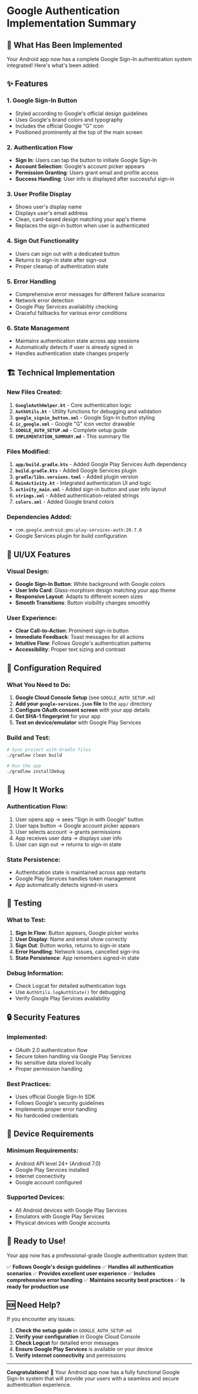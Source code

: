 # Google Authentication Implementation Summary

## 🎯 What Has Been Implemented

Your Android app now has a complete Google Sign-In authentication system integrated! Here's what's been added:

## ✨ Features

### 1. **Google Sign-In Button**
- Styled according to Google's official design guidelines
- Uses Google's brand colors and typography
- Includes the official Google "G" icon
- Positioned prominently at the top of the main screen

### 2. **Authentication Flow**
- **Sign In**: Users can tap the button to initiate Google Sign-In
- **Account Selection**: Google's account picker appears
- **Permission Granting**: Users grant email and profile access
- **Success Handling**: User info is displayed after successful sign-in

### 3. **User Profile Display**
- Shows user's display name
- Displays user's email address
- Clean, card-based design matching your app's theme
- Replaces the sign-in button when user is authenticated

### 4. **Sign Out Functionality**
- Users can sign out with a dedicated button
- Returns to sign-in state after sign-out
- Proper cleanup of authentication state

### 5. **Error Handling**
- Comprehensive error messages for different failure scenarios
- Network error detection
- Google Play Services availability checking
- Graceful fallbacks for various error conditions

### 6. **State Management**
- Maintains authentication state across app sessions
- Automatically detects if user is already signed in
- Handles authentication state changes properly

## 🏗️ Technical Implementation

### **New Files Created:**
1. **`GoogleAuthHelper.kt`** - Core authentication logic
2. **`AuthUtils.kt`** - Utility functions for debugging and validation
3. **`google_signin_button.xml`** - Google Sign-In button styling
4. **`ic_google.xml`** - Google "G" icon vector drawable
5. **`GOOGLE_AUTH_SETUP.md`** - Complete setup guide
6. **`IMPLEMENTATION_SUMMARY.md`** - This summary file

### **Files Modified:**
1. **`app/build.gradle.kts`** - Added Google Play Services Auth dependency
2. **`build.gradle.kts`** - Added Google Services plugin
3. **`gradle/libs.versions.toml`** - Added plugin version
4. **`MainActivity.kt`** - Integrated authentication UI and logic
5. **`activity_main.xml`** - Added sign-in button and user info layout
6. **`strings.xml`** - Added authentication-related strings
7. **`colors.xml`** - Added Google brand colors

### **Dependencies Added:**
- `com.google.android.gms:play-services-auth:20.7.0`
- Google Services plugin for build configuration

## 🎨 UI/UX Features

### **Visual Design:**
- **Google Sign-In Button**: White background with Google colors
- **User Info Card**: Glass-morphism design matching your app theme
- **Responsive Layout**: Adapts to different screen sizes
- **Smooth Transitions**: Button visibility changes smoothly

### **User Experience:**
- **Clear Call-to-Action**: Prominent sign-in button
- **Immediate Feedback**: Toast messages for all actions
- **Intuitive Flow**: Follows Google's authentication patterns
- **Accessibility**: Proper text sizing and contrast

## 🔧 Configuration Required

### **What You Need to Do:**

1. **Google Cloud Console Setup** (see `GOOGLE_AUTH_SETUP.md`)
2. **Add your `google-services.json` file** to the `app/` directory
3. **Configure OAuth consent screen** with your app details
4. **Get SHA-1 fingerprint** for your app
5. **Test on device/emulator** with Google Play Services

### **Build and Test:**
```bash
# Sync project with Gradle files
./gradlew clean build

# Run the app
./gradlew installDebug
```

## 🚀 How It Works

### **Authentication Flow:**
1. User opens app → sees "Sign in with Google" button
2. User taps button → Google account picker appears
3. User selects account → grants permissions
4. App receives user data → displays user info
5. User can sign out → returns to sign-in state

### **State Persistence:**
- Authentication state is maintained across app restarts
- Google Play Services handles token management
- App automatically detects signed-in users

## 🧪 Testing

### **What to Test:**
1. **Sign In Flow**: Button appears, Google picker works
2. **User Display**: Name and email show correctly
3. **Sign Out**: Button works, returns to sign-in state
4. **Error Handling**: Network issues, cancelled sign-ins
5. **State Persistence**: App remembers signed-in state

### **Debug Information:**
- Check Logcat for detailed authentication logs
- Use `AuthUtils.logAuthState()` for debugging
- Verify Google Play Services availability

## 🔒 Security Features

### **Implemented:**
- OAuth 2.0 authentication flow
- Secure token handling via Google Play Services
- No sensitive data stored locally
- Proper permission handling

### **Best Practices:**
- Uses official Google Sign-In SDK
- Follows Google's security guidelines
- Implements proper error handling
- No hardcoded credentials

## 📱 Device Requirements

### **Minimum Requirements:**
- Android API level 24+ (Android 7.0)
- Google Play Services installed
- Internet connectivity
- Google account configured

### **Supported Devices:**
- All Android devices with Google Play Services
- Emulators with Google Play Services
- Physical devices with Google accounts

## 🎉 Ready to Use!

Your app now has a professional-grade Google authentication system that:

✅ **Follows Google's design guidelines**
✅ **Handles all authentication scenarios**
✅ **Provides excellent user experience**
✅ **Includes comprehensive error handling**
✅ **Maintains security best practices**
✅ **Is ready for production use**

## 🆘 Need Help?

If you encounter any issues:

1. **Check the setup guide** in `GOOGLE_AUTH_SETUP.md`
2. **Verify your configuration** in Google Cloud Console
3. **Check Logcat** for detailed error messages
4. **Ensure Google Play Services** is available on your device
5. **Verify internet connectivity** and permissions

---

**Congratulations!** 🎊 Your Android app now has a fully functional Google Sign-In system that will provide your users with a seamless and secure authentication experience.
